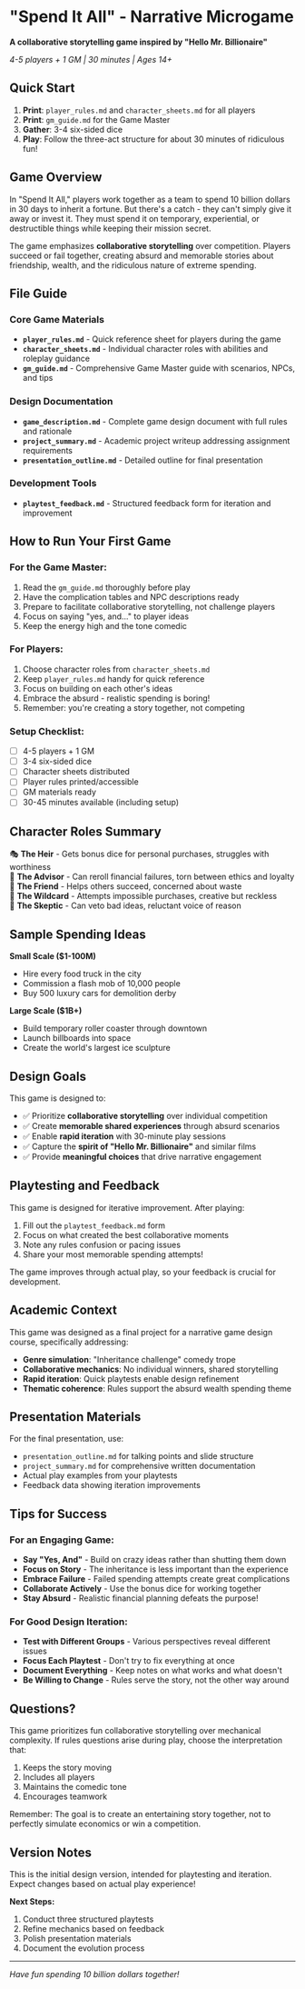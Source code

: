 # "Spend It All" - Narrative Microgame

**A collaborative storytelling game inspired by "Hello Mr. Billionaire"**

*4-5 players + 1 GM | 30 minutes | Ages 14+*

## Quick Start

1. **Print**: `player_rules.md` and `character_sheets.md` for all players
2. **Print**: `gm_guide.md` for the Game Master  
3. **Gather**: 3-4 six-sided dice
4. **Play**: Follow the three-act structure for about 30 minutes of ridiculous fun!

## Game Overview

In "Spend It All," players work together as a team to spend 10 billion dollars in 30 days to inherit a fortune. But there's a catch - they can't simply give it away or invest it. They must spend it on temporary, experiential, or destructible things while keeping their mission secret.

The game emphasizes **collaborative storytelling** over competition. Players succeed or fail together, creating absurd and memorable stories about friendship, wealth, and the ridiculous nature of extreme spending.

## File Guide

### Core Game Materials
- **`player_rules.md`** - Quick reference sheet for players during the game
- **`character_sheets.md`** - Individual character roles with abilities and roleplay guidance  
- **`gm_guide.md`** - Comprehensive Game Master guide with scenarios, NPCs, and tips

### Design Documentation
- **`game_description.md`** - Complete game design document with full rules and rationale
- **`project_summary.md`** - Academic project writeup addressing assignment requirements
- **`presentation_outline.md`** - Detailed outline for final presentation

### Development Tools
- **`playtest_feedback.md`** - Structured feedback form for iteration and improvement

## How to Run Your First Game

### For the Game Master:
1. Read the `gm_guide.md` thoroughly before play
2. Have the complication tables and NPC descriptions ready
3. Prepare to facilitate collaborative storytelling, not challenge players
4. Focus on saying "yes, and..." to player ideas
5. Keep the energy high and the tone comedic

### For Players:
1. Choose character roles from `character_sheets.md`
2. Keep `player_rules.md` handy for quick reference
3. Focus on building on each other's ideas
4. Embrace the absurd - realistic spending is boring!
5. Remember: you're creating a story together, not competing

### Setup Checklist:
- [ ] 4-5 players + 1 GM
- [ ] 3-4 six-sided dice
- [ ] Character sheets distributed
- [ ] Player rules printed/accessible
- [ ] GM materials ready
- [ ] 30-45 minutes available (including setup)

## Character Roles Summary

🎭 **The Heir** - Gets bonus dice for personal purchases, struggles with worthiness  
💼 **The Advisor** - Can reroll financial failures, torn between ethics and loyalty  
🤝 **The Friend** - Helps others succeed, concerned about waste  
🎲 **The Wildcard** - Attempts impossible purchases, creative but reckless  
🤔 **The Skeptic** - Can veto bad ideas, reluctant voice of reason  

## Sample Spending Ideas

**Small Scale ($1-100M)**
- Hire every food truck in the city
- Commission a flash mob of 10,000 people  
- Buy 500 luxury cars for demolition derby

**Large Scale ($1B+)**
- Build temporary roller coaster through downtown
- Launch billboards into space
- Create the world's largest ice sculpture

## Design Goals

This game is designed to:
- ✅ Prioritize **collaborative storytelling** over individual competition
- ✅ Create **memorable shared experiences** through absurd scenarios  
- ✅ Enable **rapid iteration** with 30-minute play sessions
- ✅ Capture the **spirit of "Hello Mr. Billionaire"** and similar films
- ✅ Provide **meaningful choices** that drive narrative engagement

## Playtesting and Feedback

This game is designed for iterative improvement. After playing:

1. Fill out the `playtest_feedback.md` form
2. Focus on what created the best collaborative moments
3. Note any rules confusion or pacing issues
4. Share your most memorable spending attempts!

The game improves through actual play, so your feedback is crucial for development.

## Academic Context

This game was designed as a final project for a narrative game design course, specifically addressing:
- **Genre simulation**: "Inheritance challenge" comedy trope
- **Collaborative mechanics**: No individual winners, shared storytelling
- **Rapid iteration**: Quick playtests enable design refinement
- **Thematic coherence**: Rules support the absurd wealth spending theme

## Presentation Materials

For the final presentation, use:
- `presentation_outline.md` for talking points and slide structure
- `project_summary.md` for comprehensive written documentation
- Actual play examples from your playtests
- Feedback data showing iteration improvements

## Tips for Success

### For an Engaging Game:
- **Say "Yes, And"** - Build on crazy ideas rather than shutting them down
- **Focus on Story** - The inheritance is less important than the experience
- **Embrace Failure** - Failed spending attempts create great complications  
- **Collaborate Actively** - Use the bonus dice for working together
- **Stay Absurd** - Realistic financial planning defeats the purpose!

### For Good Design Iteration:
- **Test with Different Groups** - Various perspectives reveal different issues
- **Focus Each Playtest** - Don't try to fix everything at once
- **Document Everything** - Keep notes on what works and what doesn't
- **Be Willing to Change** - Rules serve the story, not the other way around

## Questions?

This game prioritizes fun collaborative storytelling over mechanical complexity. If rules questions arise during play, choose the interpretation that:
1. Keeps the story moving
2. Includes all players  
3. Maintains the comedic tone
4. Encourages teamwork

Remember: The goal is to create an entertaining story together, not to perfectly simulate economics or win a competition.

## Version Notes

This is the initial design version, intended for playtesting and iteration. Expect changes based on actual play experience!

**Next Steps:**
1. Conduct three structured playtests
2. Refine mechanics based on feedback
3. Polish presentation materials
4. Document the evolution process

---

*Have fun spending 10 billion dollars together!* 